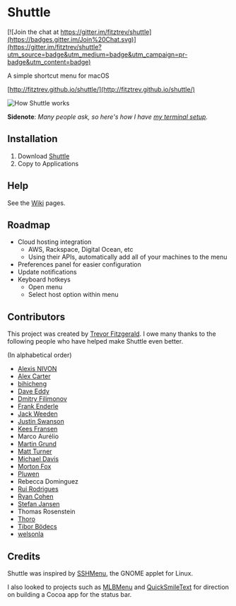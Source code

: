 # Shuttle

[![Join the chat at https://gitter.im/fitztrev/shuttle](https://badges.gitter.im/Join%20Chat.svg)](https://gitter.im/fitztrev/shuttle?utm_source=badge&utm_medium=badge&utm_campaign=pr-badge&utm_content=badge)

A simple shortcut menu for macOS

[http://fitztrev.github.io/shuttle/](http://fitztrev.github.io/shuttle/)

![How Shuttle works](https://raw.githubusercontent.com/fitztrev/shuttle/gh-pages/images/how-shuttle-works.gif)

**Sidenote**: *Many people ask, so here's how I have [my terminal setup](https://github.com/fitztrev/shuttle/wiki/My-Terminal-Prompt).*

## Installation

1. Download [Shuttle](https://github.com/holywen/shuttle/releases)
2. Copy to Applications

## Help
See the [Wiki](https://github.com/fitztrev/shuttle/wiki) pages. 

## Roadmap

* Cloud hosting integration
  * AWS, Rackspace, Digital Ocean, etc
  * Using their APIs, automatically add all of your machines to the menu
* Preferences panel for easier configuration
* Update notifications
* Keyboard hotkeys
  * Open menu
  * Select host option within menu

## Contributors

This project was created by [Trevor Fitzgerald](https://github.com/fitztrev). I owe many thanks to the following people who have helped make Shuttle even better.

(In alphabetical order)

* [Alexis NIVON](https://github.com/anivon)
* [Alex Carter](https://github.com/blazeworx)
* [bihicheng](https://github.com/bihicheng)
* [Dave Eddy](https://github.com/bahamas10)
* [Dmitry Filimonov](https://github.com/petethepig)
* [Frank Enderle](https://github.com/fenderle)
* [Jack Weeden](https://github.com/jackbot)
* [Justin Swanson](https://github.com/geeksunny)
* [Kees Fransen](https://github.com/keesfransen)
* Marco Aurélio
* [Martin Grund](https://github.com/grundprinzip)
* [Matt Turner](https://github.com/thshdw)
* [Michael Davis](https://github.com/mpdavis)
* [Morton Fox](https://github.com/mortonfox)
* [Pluwen](https://github.com/pluwen)
* Rebecca Dominguez
* [Rui Rodrigues](https://github.com/rmrodrigues)
* [Ryan Cohen](https://github.com/imryan)
* [Stefan Jansen](https://github.com/steffex)
* Thomas Rosenstein
* [Thoro](https://github.com/Thoro)
* [Tibor Bödecs](https://github.com/tib)
* [welsonla](https://github.com/welsonla)

## Credits

Shuttle was inspired by [SSHMenu](http://sshmenu.sourceforge.net/), the GNOME applet for Linux.

I also looked to projects such as [MLBMenu](https://github.com/markolson/MLB-Menu) and [QuickSmileText](https://github.com/scturtle/QuickSmileText) for direction on building a Cocoa app for the status bar.
